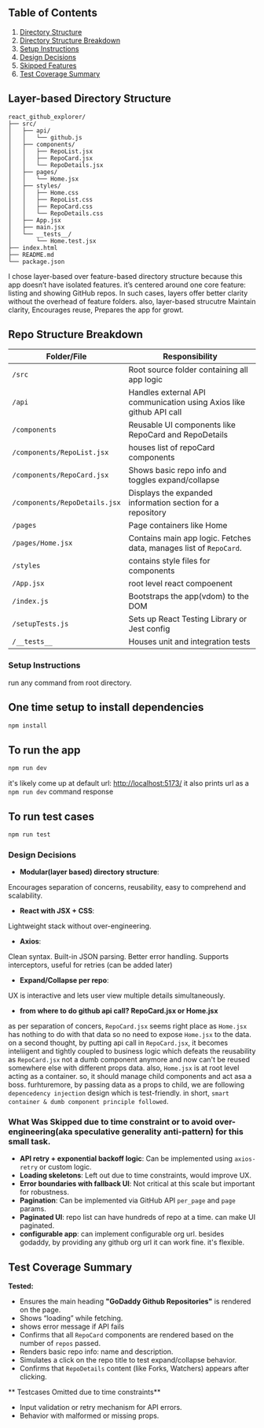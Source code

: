 

## Table of Contents
1. [Directory Structure](#layer-based-directory-structure)
2. [Directory Structure Breakdown](#repo-structure-breakdown)
3. [Setup Instructions](#setup-instructions)
4. [Design Decisions](#design-decisions)
5. [Skipped Features](#what-was-skipped-due-to-time-constraint-or-to-avoid-over-engineeringaka-speculative-generality-anti-pattern-for-this-small-task)
6. [Test Coverage Summary](#test-coverage-summary)


## Layer-based Directory Structure
``` plaintext
react_github_explorer/
├── src/
│   ├── api/                
│   │   └── github.js
│   ├── components/         
│   │   ├── RepoList.jsx
│   │   ├── RepoCard.jsx
│   │   └── RepoDetails.jsx
│   ├── pages/              
│   │   └── Home.jsx     
│   ├── styles/             
│   │   ├── Home.css
│   │   ├── RepoList.css
│   │   ├── RepoCard.css
│   │   └── RepoDetails.css
│   ├── App.jsx  
│   ├── main.jsx                     
│   └── __tests__/          
│       └── Home.test.jsx             
├── index.html
├── README.md
└── package.json
```
I chose layer-based over feature-based directory structure because this app doesn’t have isolated features. it’s centered around one core feature: listing and showing GitHub repos. In such cases, layers offer better clarity without the overhead of feature folders. also, layer-based strucutre Maintain clarity, Encourages reuse, Prepares the app for growt.

## Repo Structure Breakdown

| Folder/File   | Responsibility                                  |
| ------------- | ----------------------------------------------- |
| `/src`        | Root source folder containing all app logic        |
| `/api`        | Handles external API communication using Axios like github API call       |
| `/components` | Reusable UI components like RepoCard and RepoDetails     |
| `/components/RepoList.jsx` | houses list of repoCard components     |
| `/components/RepoCard.jsx` | Shows basic repo info and toggles expand/collapse     |
| `/components/RepoDetails.jsx` | Displays the expanded information section for a repository     |
| `/pages`      | Page containers like Home                       |
| `/pages/Home.jsx`      | Contains main app logic. Fetches data, manages list of `RepoCard`.          |
| `/styles`     | contains style files for components                  |
| `/App.jsx`  | root level react compoenent        |
| `/index.js`  | Bootstraps the app(vdom) to the DOM        |
| `/setupTests.js`  | Sets up React Testing Library or Jest config      |
| `/__tests__`  | Houses unit and integration tests        |

### Setup Instructions
run any command from root directory.
## One time setup to install dependencies
```bash
npm install
```
## To run the app
```bash
npm run dev
```
it's likely come up at default url: [http://localhost:5173/](http://localhost:5173/)
it also prints url as a `npm run dev` command response

## To run test cases
``` bash
npm run test
```

### Design Decisions
* **Modular(layer based) directory structure**:

Encourages separation of concerns, reusability, easy to comprehend and scalability.
* **React with JSX + CSS**: 

Lightweight stack without over-engineering.
* **Axios**: 

Clean syntax. Built-in JSON parsing. Better error handling. Supports interceptors, useful for retries (can be added later)
* **Expand/Collapse per repo**: 

UX is interactive and lets user view multiple details simultaneously.
* **from where to do github api call? RepoCard.jsx or Home.jsx**

as per separation of concers, `RepoCard.jsx` seems right place as `Home.jsx` has nothing to do with that data so no need to expose `Home.jsx` to the data. on a second thought, by putting api call in `RepoCard.jsx`, it becomes inteliigent and tightly coupled to business logic which defeats the reusability as `RepoCard.jsx` not a dumb component anymore and now can't be reused somewhere else with different props data. also, `Home.jsx` is at root level acting as a container. so, it should manage child components and act asa a boss. furhturemore, by passing data as a props to child, we are following `depencedency injection` design which is test-friendly. in short, `smart container & dumb component principle followed`.


### What Was Skipped due to time constraint or to avoid over-engineering(aka speculative generality anti-pattern) for this small task.
* **API retry + exponential backoff logic**: Can be implemented using `axios-retry` or custom logic.
* **Loading skeletons**: Left out due to time constraints, would improve UX.
* **Error boundaries with fallback UI**: Not critical at this scale but important for robustness.
* **Pagination**: Can be implemented via GitHub API `per_page` and `page` params.
* **Paginated UI**: repo list can have hundreds of repo at a time. can make UI paginated.
* **configurable app**: can implement configurable org url. besides godaddy, by providing any github org url it can work fine. it's flexible.

## Test Coverage Summary
**Tested:**
* Ensures the main heading **"GoDaddy Github Repositories"** is rendered on the page.
* Shows “loading” while fetching.
* shows error message if API fails
* Confirms that all `RepoCard` components are rendered based on the number of `repos` passed.
* Renders basic repo info: name and description.
* Simulates a click on the repo title to test expand/collapse behavior.
* Confirms that `RepoDetails` content (like Forks, Watchers) appears after clicking.

** Testcases Omitted due to time constraints**
* Input validation or retry mechanism for API errors.
* Behavior with malformed or missing props.
